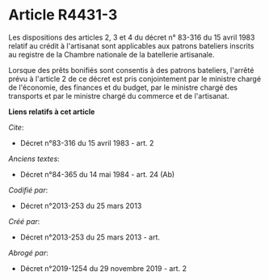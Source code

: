 # Article R4431-3

Les dispositions des articles 2, 3 et 4 du décret n° 83-316 du 15 avril 1983 relatif au crédit à l'artisanat sont applicables
aux patrons bateliers inscrits au registre de la Chambre nationale de la batellerie artisanale. 

Lorsque des prêts bonifiés sont consentis à des patrons bateliers, l'arrêté prévu à l'article 2 de ce décret est pris
conjointement par le ministre chargé de l'économie, des finances et du budget, par le ministre chargé des transports et par
le ministre chargé du commerce et de l'artisanat.

**Liens relatifs à cet article**

_Cite_:

  - Décret n°83-316 du 15 avril 1983 - art. 2

_Anciens textes_:

  - Décret n°84-365 du 14 mai 1984 - art. 24 (Ab)

_Codifié par_:

  - Décret n°2013-253 du 25 mars 2013

_Créé par_:

  - Décret n°2013-253 du 25 mars 2013 - art.

_Abrogé par_:

  - Décret n°2019-1254 du 29 novembre 2019 - art. 2
